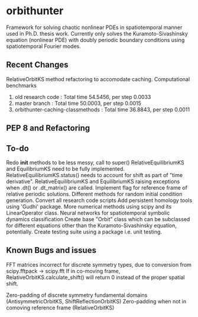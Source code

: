 # orbithunter
Framework for solving chaotic nonlinear PDEs in spatiotemporal manner
used in Ph.D. thesis work. Currently only solves the Kuramoto-Sivashinsky equation
(nonlinear PDE) with doubly periodic boundary conditions using 
spatiotemporal Fourier modes.
 
Recent Changes
--------------
RelativeOrbitKS method refactoring to accomodate caching.
Computational benchmarks
1. old research code : Total time 54.5456, per step 0.0033
1. master branch : Total time 50.0003, per step 0.0015
1. orbithunter-caching-classmethods : Total time 36.8843, per step 0.0011

PEP 8 and Refactoring
---------------------


To-do
-----
Redo __init__ methods to be less messy, call to super()
RelativeEquilibriumKS and EquilibriumKS need to be fully implemented. 
RelativeEquilibriumKS.status() needs to account for shift as part of "time derivative".
RelativeEquilibriumKS and EquilibriumKS raising exceptions when .dt() or .dt_matrix() are called. 
Implement flag for reference frame of relative periodic solutions. 
Different methods for random initial condition generation. 
Convert all research code scripts
Add persistent homology tools using 'Gudhi' package.
More numerical methods using scipy and its LinearOperator class.
Neural networks for spatiotemporal symbolic dynamics classification
Create base "Orbit" class which can be subclassed for different equations other than the Kuramoto-Sivashinsky equation,
potentially. 
Create testing suite using a package i.e. unit testing.


Known Bugs and issues
---------------------
FFT matrices incorrect for discrete symmetry types, due to conversion from scipy.fftpack -> scipy.fft
If in co-moving frame, RelativeOrbitKS.calculate_shift() will return 0 instead of the proper spatial shift. 

Zero-padding of discrete symmetry fundamental domains (AntisymmetricOrbitKS, ShiftReflectionOrbitKS)
Zero-padding when not in comoving reference frame (RelativeOrbitKS)



